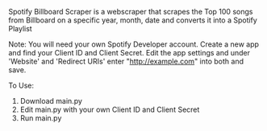 Spotify Billboard Scraper is a webscraper that scrapes the Top 100 songs from Billboard on a specific year, month, date and converts it into a Spotify Playlist

Note:
You will need your own Spotify Developer account. Create a new app and find your Client ID and Client Secret.
Edit the app settings and under 'Website' and 'Redirect URIs' enter "http://example.com" into both and save.

To Use:
1. Download main.py
2. Edit main.py with your own Client ID and Client Secret
3. Run main.py


